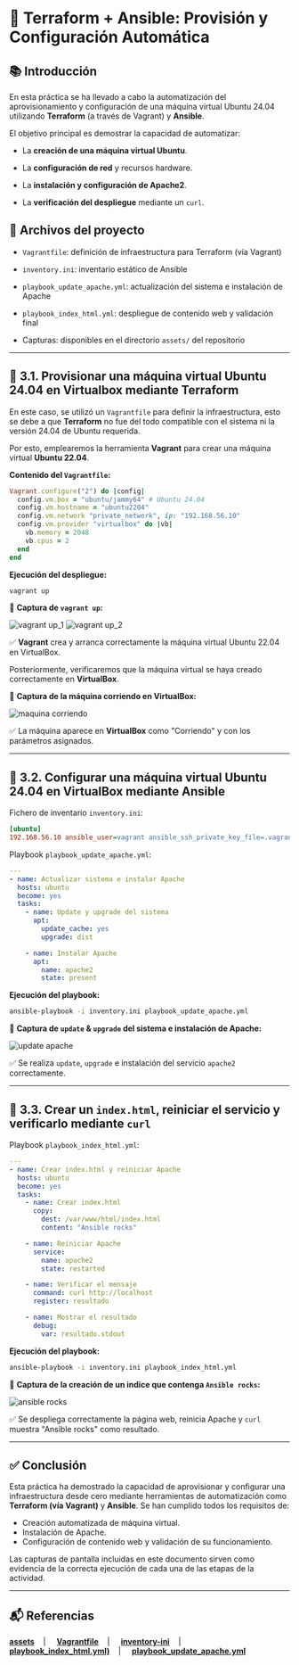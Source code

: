  # 🌱 Terraform + Ansible: Provisión y Configuración Automática

## 📚 Introducción

En esta práctica se ha llevado a cabo la automatización del aprovisionamiento y configuración de una máquina virtual Ubuntu 24.04 utilizando **Terraform** (a través de Vagrant) y **Ansible**.

El objetivo principal es demostrar la capacidad de automatizar:

* La **creación de una máquina virtual Ubuntu**.
  
* La **configuración de red** y recursos hardware.
 
* La **instalación y configuración de Apache2**.
 
* La **verificación del despliegue** mediante un `curl`.



## 📂 Archivos del proyecto

* `Vagrantfile`: definición de infraestructura para Terraform (vía Vagrant)
  
* `inventory.ini`: inventario estático de Ansible
  
* `playbook_update_apache.yml`: actualización del sistema e instalación de Apache
  
* `playbook_index_html.yml`: despliegue de contenido web y validación final
  
* Capturas: disponibles en el directorio `assets/` del repositorio

---

## 🎯 3.1. Provisionar una máquina virtual Ubuntu 24.04 en Virtualbox mediante Terraform

En este caso, se utilizó un `Vagrantfile` para definir la infraestructura, esto se debe a que **Terraform** no fue del todo compatible con el sistema ni la versión 24.04 de Ubuntu requerida.

Por esto, emplearemos la herramienta **Vagrant** para crear una máquina virtual **Ubuntu 22.04**.

**Contenido del `Vagrantfile`:**

```ruby
Vagrant.configure("2") do |config|
  config.vm.box = "ubuntu/jammy64" # Ubuntu 24.04
  config.vm.hostname = "ubuntu2204"
  config.vm.network "private_network", ip: "192.168.56.10"
  config.vm.provider "virtualbox" do |vb|
    vb.memory = 2048
    vb.cpus = 2
  end
end
```

**Ejecución del despliegue:**

```bash
vagrant up
```

📸 **Captura de `vagrant up`:**


![vagrant up_1](https://github.com/XaviGimReu/PPS-10836126/blob/main/template-main/RA5/RA5_2/assets/1.%20vagrant%20up.png)
![vagrant up_2](https://github.com/XaviGimReu/PPS-10836126/blob/main/template-main/RA5/RA5_2/assets/2.%20vagrant%20up_2.png)

✅ **Vagrant** crea y arranca correctamente la máquina virtual Ubuntu 22.04 en VirtualBox.

Posteriormente, verificaremos que la máquina virtual se haya creado correctamente en **VirtualBox**.

📸 **Captura de la máquina corriendo en VirtualBox:**


![maquina corriendo](https://github.com/XaviGimReu/PPS-10836126/blob/main/template-main/RA5/RA5_2/assets/3.%20m%C3%A1quina%20virutal.png)

✅ La máquina aparece en **VirtualBox** como "Corriendo" y con los parámetros asignados.

---

## 🎯 3.2. Configurar una máquina virtual Ubuntu 24.04 en VirtualBox mediante Ansible

Fichero de inventario `inventory.ini`:

```ini
[ubuntu]
192.168.56.10 ansible_user=vagrant ansible_ssh_private_key_file=.vagrant/machines/default/virtualbox/private_key ansible_connection=ssh
```

Playbook `playbook_update_apache.yml`:

```yaml
---
- name: Actualizar sistema e instalar Apache
  hosts: ubuntu
  become: yes
  tasks:
    - name: Update y upgrade del sistema
      apt:
        update_cache: yes
        upgrade: dist

    - name: Instalar Apache
      apt:
        name: apache2
        state: present
```

**Ejecución del playbook:**

```bash
ansible-playbook -i inventory.ini playbook_update_apache.yml
```

📸 **Captura de `update` & `upgrade` del sistema e instalación de Apache:**


![update apache](https://github.com/XaviGimReu/PPS-10836126/blob/main/template-main/RA5/RA5_2/assets/4.%20playbook_update_apache.png)

✅ Se realiza `update`, `upgrade` e instalación del servicio `apache2` correctamente.

---

## 🎯 3.3. Crear un `index.html`, reiniciar el servicio y verificarlo mediante `curl`

Playbook `playbook_index_html.yml`:

```yaml
---
- name: Crear index.html y reiniciar Apache
  hosts: ubuntu
  become: yes
  tasks:
    - name: Crear index.html
      copy:
        dest: /var/www/html/index.html
        content: "Ansible rocks"

    - name: Reiniciar Apache
      service:
        name: apache2
        state: restarted

    - name: Verificar el mensaje
      command: curl http://localhost
      register: resultado

    - name: Mostrar el resultado
      debug:
        var: resultado.stdout
```

**Ejecución del playbook:**

```bash
ansible-playbook -i inventory.ini playbook_index_html.yml
```

📸 **Captura de la creación de un indice que contenga `Ansible rocks`:**


![ansible rocks](https://github.com/XaviGimReu/PPS-10836126/blob/main/template-main/RA5/RA5_2/assets/5.%20playbook_index_html.png)

✅ Se despliega correctamente la página web, reinicia Apache y `curl` muestra "Ansible rocks" como resultado.

---


## ✅ Conclusión

Esta práctica ha demostrado la capacidad de aprovisionar y configurar una infraestructura desde cero mediante herramientas de automatización como **Terraform (vía Vagrant)** y **Ansible**. Se han cumplido todos los requisitos de:

* Creación automatizada de máquina virtual.
* Instalación de Apache.
* Configuración de contenido web y validación de su funcionamiento.

Las capturas de pantalla incluidas en este documento sirven como evidencia de la correcta ejecución de cada una de las etapas de la actividad.


---

## 📬 Referencias
**[assets](https://github.com/XaviGimReu/PPS-10836126/tree/main/template-main/RA5/RA5_2/assets)**&nbsp;&nbsp;&nbsp; | &nbsp;&nbsp;&nbsp;
**[Vagrantfile](https://github.com/XaviGimReu/PPS-10836126/blob/main/template-main/RA5/RA5_2/Vagrantfile)**&nbsp;&nbsp;&nbsp; | &nbsp;&nbsp;&nbsp;
**[inventory-ini](https://github.com/XaviGimReu/PPS-10836126/blob/main/template-main/RA5/RA5_2/inventory.ini)**&nbsp;&nbsp;&nbsp; | &nbsp;&nbsp;&nbsp;
**[playbook_index_html.yml)](https://github.com/XaviGimReu/PPS-10836126/blob/main/template-main/RA5/RA5_2/playbook_index_html.yml)**&nbsp;&nbsp;&nbsp; | &nbsp;&nbsp;&nbsp;
**[playbook_update_apache.yml](https://github.com/XaviGimReu/PPS-10836126/blob/main/template-main/RA5/RA5_2/playbook_update_apache.yml)**

